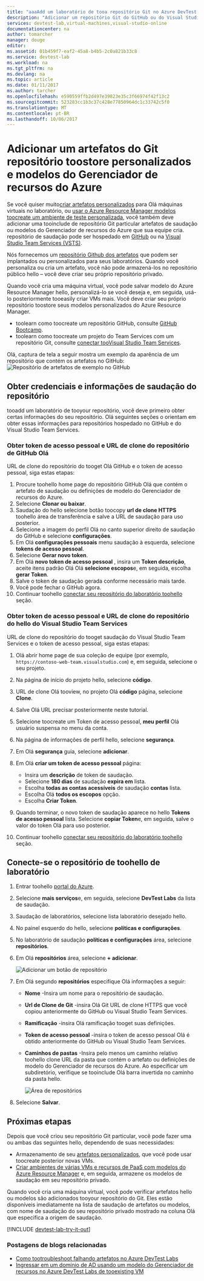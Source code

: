 ```yaml
---
title: "aaaAdd um laboratório de tooa repositório Git no Azure DevTest Labs | Microsoft Docs"
description: "Adicionar um repositório Git do GitHub ou do Visual Studio Team Services à sua fonte de artefatos personalizados no Azure DevTest Labs"
services: devtest-lab,virtual-machines,visual-studio-online
documentationcenter: na
author: tomarcher
manager: douge
editor: 
ms.assetid: 01b459f7-eaf2-45a8-b4b5-2c0a821b33c8
ms.service: devtest-lab
ms.workload: na
ms.tgt_pltfrm: na
ms.devlang: na
ms.topic: article
ms.date: 01/11/2017
ms.author: tarcher
ms.openlocfilehash: e590559ffb2d497e39823e35c3f66974f42f13c2
ms.sourcegitcommit: 523283cc1b3c37c428e77850964dc1c33742c5f0
ms.translationtype: MT
ms.contentlocale: pt-BR
ms.lasthandoff: 10/06/2017
---
```

# <a name="add-a-git-repository-toostore-custom-artifacts-and-azure-resource-manager-templates"></a>Adicionar um artefatos do Git repositório toostore personalizados e modelos do Gerenciador de recursos do Azure

Se você quiser muito[criar artefatos personalizados](devtest-lab-artifact-author.md) para Olá máquinas virtuais no laboratório, ou [usar o Azure Resource Manager modelos toocreate um ambiente de teste personalizada](devtest-lab-create-environment-from-arm.md), você também deve adicionar uma tooinclude de repositório Git particular artefatos de saudação ou modelos do Gerenciador de recursos do Azure que sua equipe cria. repositório de saudação pode ser hospedado em [GitHub](https://github.com) ou na [Visual Studio Team Services (VSTS)](https://visualstudio.com).

Nós fornecemos um [repositório Github dos artefatos](https://github.com/Azure/azure-devtestlab/tree/master/Artifacts) que podem ser implantados ou personalizados para seus laboratórios. Quando você personaliza ou cria um artefato, você não pode armazená-los no repositório público hello – você deve criar seu próprio repositório privado. 

Quando você cria uma máquina virtual, você pode salvar modelo do Azure Resource Manager hello, personalizá-lo se você deseja e, em seguida, usá-lo posteriormente tooeasily criar VMs mais. Você deve criar seu próprio repositório toostore seus modelos personalizados do Azure Resource Manager.  

* toolearn como toocreate um repositório GitHub, consulte [GitHub Bootcamp](https://help.github.com/categories/bootcamp/).
* toolearn como toocreate um projeto do Team Services com um repositório Git, consulte [conectar tooVisual Studio Team Services](https://www.visualstudio.com/get-started/setup/connect-to-visual-studio-online).

Olá, captura de tela a seguir mostra um exemplo da aparência de um repositório que contém os artefatos no GitHub:  
![Repositório de artefatos de exemplo no GitHub](./media/devtest-lab-add-repo/devtestlab-github-artifact-repo-home.png)

## <a name="get-hello-repository-information-and-credentials"></a>Obter credenciais e informações de saudação do repositório
tooadd um laboratório de tooyour repositório, você deve primeiro obter certas informações do seu repositório. Olá seguintes seções o orientam em obter essas informações para repositórios hospedado no GitHub e do Visual Studio Team Services.

### <a name="get-hello-github-repository-clone-url-and-personal-access-token"></a>Obter token de acesso pessoal e URL de clone do repositório de GitHub Olá
URL de clone do repositório do tooget Olá GitHub e o token de acesso pessoal, siga estas etapas:

1. Procure toohello home page do repositório GitHub Olá que contém o artefato de saudação ou definições de modelo do Gerenciador de recursos do Azure.
2. Selecione **Clonar ou baixar**.
3. Saudação do hello selecione botão toocopy **url de clone HTTPS** toohello área de transferência e salve a URL de saudação para uso posterior.
4. Selecione a imagem do perfil Olá no canto superior direito de saudação do GitHub e selecione **configurações**.
5. Em Olá **configurações pessoais** menu saudação à esquerda, selecione **tokens de acesso pessoal**.
6. Selecione **Gerar novo token**.
7. Em Olá **novo token de acesso pessoal** , insira um **Token descrição**, aceite itens padrão Olá Olá **selecione escopos**e, em seguida, escolha **gerar Token**.
8. Salve o token de saudação gerada conforme necessário mais tarde.
9. Você pode fechar o GitHub agora.   
10. Continuar toohello [conectar seu repositório do laboratório toohello](#connect-your-lab-to-the-repository) seção.

### <a name="get-hello-visual-studio-team-services-repository-clone-url-and-personal-access-token"></a>Obter token de acesso pessoal e URL de clone do repositório do hello do Visual Studio Team Services
URL de clone do repositório do tooget saudação do Visual Studio Team Services e o token de acesso pessoal, siga estas etapas:

1. Olá abrir home page de sua coleção de equipe (por exemplo, `https://contoso-web-team.visualstudio.com`) e, em seguida, selecione o seu projeto.
2. Na página de início do projeto hello, selecione **código**.
3. URL de clone Olá tooview, no projeto Olá **código** página, selecione **Clone**.
4. Salve Olá URL precisar posteriormente neste tutorial.
5. Selecione toocreate um Token de acesso pessoal, **meu perfil** Olá usuário suspensa no menu da conta.
6. Na página de informações de perfil hello, selecione **segurança**.
7. Em Olá **segurança** guia, selecione **adicionar**.
8. Em Olá **criar um token de acesso pessoal** página:

   * Insira um **descrição** de token de saudação.
   * Selecione **180 dias** de saudação **expira em** lista.
   * Escolha **todas as contas acessíveis** de saudação **contas** lista.
   * Escolha Olá **todos os escopos** opção.
   * Escolha **Criar Token**.
9. Quando terminar, o novo token de saudação aparece no hello **Tokens de acesso pessoal** lista. Selecione **copiar Token**e, em seguida, salve o valor do token Olá para uso posterior.
10. Continuar toohello [conectar seu repositório do laboratório toohello](#connect-your-lab-to-the-repository) seção.

## <a name="connect-your-lab-toohello-repository"></a>Conecte-se o repositório de toohello de laboratório
1. Entrar toohello [portal do Azure](http://go.microsoft.com/fwlink/p/?LinkID=525040).
2. Selecione **mais serviços**e, em seguida, selecione **DevTest Labs** da lista de saudação.
3. Saudação de laboratórios, selecione lista laboratório desejado hello.   
4. No painel esquerdo do hello, selecione **políticas e configurações**.
5. No laboratório de saudação **políticas e configurações** área, selecione **repositórios**.
6. Em Olá **repositórios** área, selecione **+ adicionar**.

    ![Adicionar um botão de repositório](./media/devtest-lab-add-repo/devtestlab-add-repo.png)
7. Em Olá segundo **repositórios** especifique Olá informações a seguir:

   * **Nome** -Insira um nome para o repositório de saudação.
   * **Url de Clone de Git** -insira Olá Git URL de clone HTTPS que você copiou anteriormente do GitHub ou Visual Studio Team Services.
   * **Ramificação** -insira Olá ramificação tooget suas definições.
   * **Token de acesso pessoal** -insira o token de acesso pessoal Olá é obtido anteriormente do GitHub ou Visual Studio Team Services.
   * **Caminhos de pastas** -Insira pelo menos um caminho relativo toohello clone URL da pasta que contém o artefato ou definições de modelo do Gerenciador de recursos do Azure. Ao especificar um subdiretório, verifique se tooinclude Olá barra invertida no caminho da pasta hello.

     ![Área de repositórios](./media/devtest-lab-add-repo/devtestlab-repo-blade.png)
8. Selecione **Salvar**.

## <a name="next-steps"></a>Próximas etapas
Depois que você criou seu repositório Git particular, você pode fazer uma ou ambas das seguintes hello, dependendo de suas necessidades:
* Armazenamento de seu [artefatos personalizados](devtest-lab-artifact-author.md), que você pode usar toocreate posterior novas VMs.
* [Criar ambientes de várias VMs e recursos de PaaS com modelos do Azure Resource Manager](devtest-lab-create-environment-from-arm.md) e, em seguida, armazene os modelos de saudação em seu repositório privado.

Quando você cria uma máquina virtual, você pode verificar artefatos hello ou modelos são adicionados tooyour repositório do Git. Eles estão disponíveis imediatamente na lista de saudação de artefatos ou modelos, com nome de saudação do seu repositório privado mostrado na coluna Olá que especifica a origem de saudação. 

[!INCLUDE [devtest-lab-try-it-out](../../includes/devtest-lab-try-it-out.md)]

### <a name="related-blog-posts"></a>Postagens de blogs relacionadas
* [Como tootroubleshoot falhando artefatos no Azure DevTest Labs](devtest-lab-troubleshoot-artifact-failure.md)
* [Ingressar em um domínio de AD usando um modelo do Gerenciador de recursos no Azure DevTest Labs de tooexisting VM](http://www.visualstudiogeeks.com/blog/DevOps/Join-a-VM-to-existing-AD-domain-using-ARM-template-AzureDevTestLabs)
